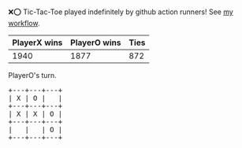:x::o: Tic-Tac-Toe played indefinitely by github action runners! See [my workflow](.github/workflows/play.yaml).

|PlayerX wins|PlayerO wins|Ties|
|-|-|-|
|1940|1877|872|

PlayerO's turn.

<pre>
+---+---+---+
| X | O |   |
+---+---+---+
| X | X | O |
+---+---+---+
|   |   | O |
+---+---+---+
</pre>